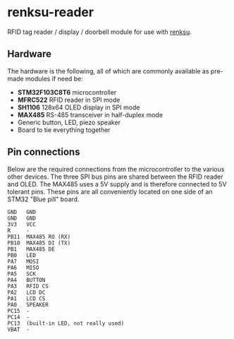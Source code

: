 # renksu-reader

RFID tag reader / display / doorbell module for use with [renksu][renksu].

## Hardware

The hardware is the following, all of which are commonly available as pre-made modules if need be:

- **STM32F103C8T6** microcontroller
- **MFRC522** RFID reader in SPI mode
- **SH1106** 128x64 OLED display in SPI mode
- **MAX485** RS-485 transceiver in half-duplex mode
- Generic button, LED, piezo speaker
- Board to tie everything together

## Pin connections

Below are the required connections from the microcontroller to the various other devices. The three
SPI bus pins are shared between the RFID reader and OLED. The MAX485 uses a 5V supply and is
therefore connected to 5V tolerant pins. These pins are all conveniently located on one side of an
STM32 "Blue pill" board.

    GND   GND
    GND   GND
    3V3   VCC
    R     -
    PB11  MAX485 RO (RX)
    PB10  MAX485 DI (TX)
    PB1   MAX485 DE
    PB0   LED
    PA7   MOSI
    PA6   MISO
    PA5   SCK
    PA4   BUTTON
    PA3   RFID CS
    PA2   LCD DC
    PA1   LCD CS
    PA0   SPEAKER
    PC15  -
    PC14  -
    PC13  (built-in LED, not really used)
    VBAT  -

[renksu]: https://github.com/hacklab-lahti/renksu
